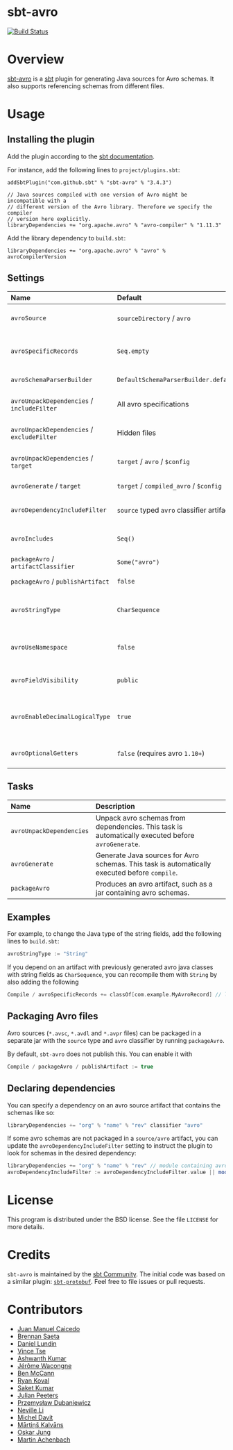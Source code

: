 sbt-avro
========

[![Build Status](https://github.com/sbt/sbt-avro/actions/workflows/ci.yml/badge.svg)](https://github.com/sbt/sbt-avro/actions/workflows/ci.yml)

# Overview

[sbt-avro](http://avro.apache.org) is a [sbt](http://www.scala-sbt.org) plugin for generating Java sources for Avro schemas. It also supports referencing schemas from different files.

# Usage

## Installing the plugin

Add the plugin according to the [sbt documentation](https://www.scala-sbt.org/1.x/docs/Using-Plugins.html).

For instance, add the following lines to `project/plugins.sbt`:

```
addSbtPlugin("com.github.sbt" % "sbt-avro" % "3.4.3")

// Java sources compiled with one version of Avro might be incompatible with a
// different version of the Avro library. Therefore we specify the compiler
// version here explicitly.
libraryDependencies += "org.apache.avro" % "avro-compiler" % "1.11.3"
```

Add the library dependency to `build.sbt`:

```
libraryDependencies += "org.apache.avro" % "avro" % avroCompilerVersion
```

## Settings

| Name                                       | Default                                    | Description                                                                             |
|:-------------------------------------------|:-------------------------------------------|:----------------------------------------------------------------------------------------|
| `avroSource`                               | `sourceDirectory` / `avro`                 | Source directory with `*.avsc`, `*.avdl` and `*.avpr` files.                            |
| `avroSpecificRecords`                      | `Seq.empty`                                | List of avro generated classes to recompile with current avro version and settings.     |
| `avroSchemaParserBuilder`                  | `DefaultSchemaParserBuilder.default()`     | `.avsc` schema parser builder                                                           |
| `avroUnpackDependencies` / `includeFilter` | All avro specifications                    | Avro specification files from dependencies to unpack                                    |
| `avroUnpackDependencies` / `excludeFilter` | Hidden files                               | Avro specification files from dependencies to exclude from unpacking                    |
| `avroUnpackDependencies` / `target`        | `target` / `avro` / `$config`              | Target directory for schemas packaged in the dependencies                               |
| `avroGenerate` / `target`                  | `target` / `compiled_avro` / `$config`     | Source directory for generated `.java` files.                                           |
| `avroDependencyIncludeFilter`              | `source` typed `avro` classifier artifacts | Dependencies containing avro schema to be unpacked for generation                       |
| `avroIncludes`                             | `Seq()`                                    | Paths with extra `*.avsc` files to be included in compilation.                          |
| `packageAvro` / `artifactClassifier`       | `Some("avro")`                             | Classifier for avro artifact                                                            |
| `packageAvro` / `publishArtifact`          | `false`                                    | Enable / Disable avro artifact publishing                                               |
| `avroStringType`                           | `CharSequence`                             | Type for representing strings. Possible values: `CharSequence`, `String`, `Utf8`.       |
| `avroUseNamespace`                         | `false`                                    | Validate that directory layout reflects namespaces, i.e. `com/myorg/MyRecord.avsc`.     |
| `avroFieldVisibility`                      | `public`                                   | Field Visibility for the properties. Possible values: `private`, `public`.              |
| `avroEnableDecimalLogicalType`             | `true`                                     | Use `java.math.BigDecimal` instead of `java.nio.ByteBuffer` for logical type `decimal`. |
| `avroOptionalGetters`                      | `false` (requires avro `1.10+`)            | Generate getters that return `Optional` for nullable fields.                            |

## Tasks

| Name                     | Description                                                                                       |
|:-------------------------|:--------------------------------------------------------------------------------------------------|
| `avroUnpackDependencies` | Unpack avro schemas from dependencies. This task is automatically executed before `avroGenerate`. |
| `avroGenerate`           | Generate Java sources for Avro schemas. This task is automatically executed before `compile`.     |
| `packageAvro`            | Produces an avro artifact, such as a jar containing avro schemas.                                 |

## Examples

For example, to change the Java type of the string fields, add the following lines to `build.sbt`:

```sbt
avroStringType := "String"
```

If you depend on an artifact with previously generated avro java classes with string fields as `CharSequence`,
you can recompile them with `String` by also adding the following

```sbt
Compile / avroSpecificRecords += classOf[com.example.MyAvroRecord] // lib must be declared in project/plugins.sbt
```

## Packaging Avro files

Avro sources (`*.avsc`, `*.avdl` and `*.avpr` files) can be packaged in a separate jar with the `source` type and
`avro` classifier by running `packageAvro`.

By default, `sbt-avro` does not publish this. You can enable it with
```sbt
Compile / packageAvro / publishArtifact := true
```

## Declaring dependencies

You can specify a dependency on an avro source artifact that contains the schemas like so:

```sbt
libraryDependencies += "org" % "name" % "rev" classifier "avro"
```

If some avro schemas are not packaged in a `source/avro` artifact, you can update the `avroDependencyIncludeFilter`
setting to instruct the plugin to look for schemas in the desired dependency:

```sbt
libraryDependencies += "org" % "name" % "rev" // module containing avro schemas
avroDependencyIncludeFilter := avroDependencyIncludeFilter.value || moduleFilter(organization = "org", name = "name")
```

# License
This program is distributed under the BSD license. See the file `LICENSE` for more details.

# Credits

`sbt-avro` is maintained by the [sbt Community](http://www.scala-sbt.org/release/docs/Community-Plugins.html). The initial code was based on a similar plugin: [`sbt-protobuf`](https://github.com/gseitz/sbt-protobuf). Feel free to file issues or pull requests.

# Contributors

- [Juan Manuel Caicedo](https://cavorite.com)
- [Brennan Saeta](https://github.com/saeta)
- [Daniel Lundin](https://github.com/dln)
- [Vince Tse](https://github.com/vtonehundred)
- [Ashwanth Kumar](https://github.com/ashwanthkumar)
- [Jérôme Wacongne](https://github.com/ch4mpy)
- [Ben McCann](http://www.benmccann.com)
- [Ryan Koval](https://github.com/rkoval)
- [Saket Kumar](https://github.com/skate056)
- [Julian Peeters](https://github.com/julianpeeters)
- [Przemysław Dubaniewicz](https://github.com/przemekd)
- [Neville Li](https://github.com/nevillelyh)
- [Michel Davit](https://github.com/RustedBones)
- [Mārtiņš Kalvāns](https://github.com/sisidra)
- [Oskar Jung](https://github.com/ojung)
- [Martin Achenbach](https://github.com/drachenbach)
